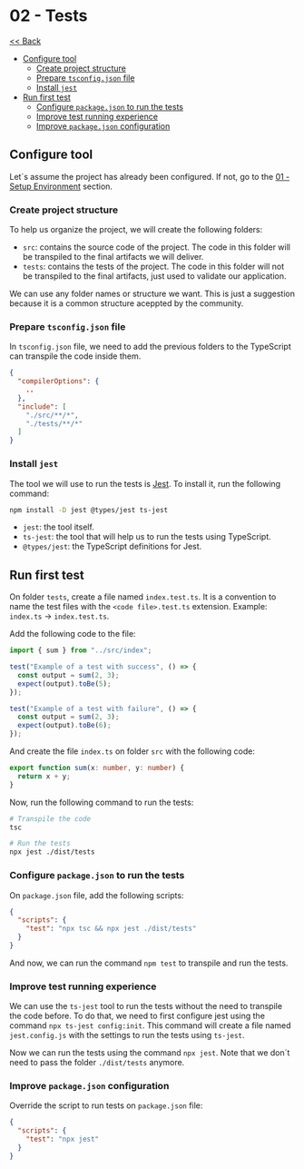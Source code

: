 # 02 - Tests

[<< Back](../README.md)

- [Configure tool](#configure-tool)
  - [Create project structure](#create-project-structure)
  - [Prepare `tsconfig.json` file](#prepare-tsconfigjson-file)
  - [Install `jest`](#install-jest)
- [Run first test](#run-first-test)
  - [Configure `package.json` to run the tests](#configure-packagejson-to-run-the-tests)
  - [Improve test running experience](#improve-test-running-experience)
  - [Improve `package.json` configuration](#improve-packagejson-configuration)



## Configure tool

Let´s assume the project has already been configured. If not, go to the [01 - Setup Environment](../../01-SetupEnvironment/03-ConfigureProject/) section.


### Create project structure

To help us organize the project, we will create the following folders:

- `src`: contains the source code of the project. The code in this folder will be transpiled to the final artifacts we will deliver.
- `tests`: contains the tests of the project. The code in this folder will not be transpiled to the final artifacts, just used to validate our application.

We can use any folder names or structure we want. This is just a suggestion because it is a common structure aceppted by the community.


### Prepare `tsconfig.json` file

In `tsconfig.json` file, we need to add the previous folders to the TypeScript can transpile the code inside them.

```json
{
  "compilerOptions": {
    ..
  },
  "include": [
    "./src/**/*",
    "./tests/**/*"
  ]
}
```


### Install `jest`

The tool we will use to run the tests is [Jest](https://jestjs.io/). To install it, run the following command:

```bash
npm install -D jest @types/jest ts-jest
```

- `jest`: the tool itself.
- `ts-jest`: the tool that will help us to run the tests using TypeScript.
- `@types/jest`: the TypeScript definitions for Jest.



## Run first test

On folder `tests`, create a file named `index.test.ts`. It is a convention to name the test files with the `<code file>.test.ts` extension. Example: `index.ts` -> `index.test.ts`.

Add the following code to the file:

```typescript
import { sum } from "../src/index";

test("Example of a test with success", () => {
  const output = sum(2, 3);
  expect(output).toBe(5);
});

test("Example of a test with failure", () => {
  const output = sum(2, 3);
  expect(output).toBe(6);
});
```

And create the file `index.ts` on folder `src` with the following code:

```typescript
export function sum(x: number, y: number) {
  return x + y;
}
```

Now, run the following command to run the tests:

```bash
# Transpile the code
tsc

# Run the tests
npx jest ./dist/tests
```

### Configure `package.json` to run the tests

On `package.json` file, add the following scripts:

```json
{
  "scripts": {
    "test": "npx tsc && npx jest ./dist/tests"
  }
}
```

And now, we can run the command `npm test` to transpile and run the tests.


### Improve test running experience

We can use the `ts-jest` tool to run the tests without the need to transpile the code before. To do that, we need to first configure jest using the command `npx ts-jest config:init`. This command will create a file named `jest.config.js` with the settings to run the tests using `ts-jest`.

Now we can run the tests using the command `npx jest`. Note that we don´t need to pass the folder `./dist/tests` anymore.

### Improve `package.json` configuration

Override the script to run tests on `package.json` file:

```json
{
  "scripts": {
    "test": "npx jest"
  }
}
```